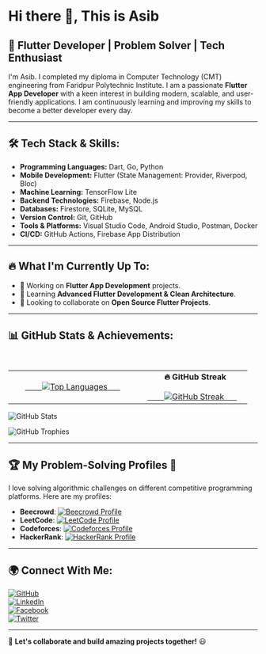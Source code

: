 # Hi there 👋, This is Asib

## 🚀 Flutter Developer | Problem Solver | Tech Enthusiast

I'm Asib. I completed my diploma in Computer Technology (CMT) engineering from Faridpur Polytechnic Institute. I am a passionate **Flutter App Developer** with a keen interest in building modern, scalable, and user-friendly applications. I am continuously learning and improving my skills to become a better developer every day.

---

## 🛠️ Tech Stack & Skills:

- **Programming Languages:** Dart, Go, Python
- **Mobile Development:** Flutter (State Management: Provider, Riverpod, Bloc)
- **Machine Learning:** TensorFlow Lite
- **Backend Technologies:** Firebase, Node.js
- **Databases:** Firestore, SQLite, MySQL
- **Version Control:** Git, GitHub
- **Tools & Platforms:** Visual Studio Code, Android Studio, Postman, Docker
- **CI/CD:** GitHub Actions, Firebase App Distribution

---

## 🔥 What I'm Currently Up To:

- 🔭 Working on **Flutter App Development** projects.
- 🌱 Learning **Advanced Flutter Development & Clean Architecture**.
- 👯 Looking to collaborate on **Open Source Flutter Projects**.

---

## 📊 GitHub Stats & Achievements:

<table>  
<tr>    
<td>      
<a href="https://github.com/anuraghazra/github-readme-stats">        
<img src="https://github-readme-stats.vercel.app/api/top-langs/?username=dev-asib&layout=compact&theme=radical" alt="Top Languages"/>      
</a>    
</td>    
<td align="center">      
<strong>🔥 GitHub Streak</strong><br/> <br/>      
<a href="https://git.io/streak-stats">        
<img src="https://streak-stats.demolab.com/?user=dev-asib&theme=tokyonight" alt="GitHub Streak"/>      
</a>    
</td>  
</tr>
</table>

![GitHub Stats](https://github-readme-stats.vercel.app/api?username=dev-asib&show_icons=true&theme=radical)

![GitHub Trophies](https://github-profile-trophy.vercel.app/?username=dev-asib&theme=onedark&margin-w=15)

---

## 🏆 My Problem-Solving Profiles 🧩

I love solving algorithmic challenges on different competitive programming platforms. Here are my profiles:

- **Beecrowd**: [![Beecrowd Profile](https://img.shields.io/badge/Beecrowd-Profile-brightgreen)](https://judge.beecrowd.com/en/profile/906929)
- **LeetCode**: [![LeetCode Profile](https://img.shields.io/badge/LeetCode-Profile-orange)](https://leetcode.com/dev-asib/)
- **Codeforces**: [![Codeforces Profile](https://img.shields.io/badge/Codeforces-Profile-blue)](https://codeforces.com/profile/dev-asib)
- **HackerRank**: [![HackerRank Profile](https://img.shields.io/badge/HackerRank-Profile-darkgreen)](https://www.hackerrank.com/dev_asib)

---

## 🌍 Connect With Me:

[![GitHub](https://img.shields.io/badge/GitHub-Profile-black?style=for-the-badge&logo=github)](https://github.com/dev-asib)  
[![LinkedIn](https://img.shields.io/badge/LinkedIn-Profile-blue?style=for-the-badge&logo=linkedin)](https://www.linkedin.com/in/dev-asib/)  
[![Facebook](https://img.shields.io/badge/Facebook-Profile-blue?style=for-the-badge&logo=facebook)](https://www.facebook.com/asib.dev/)  
[![Twitter](https://img.shields.io/badge/Twitter-Profile-blue?style=for-the-badge&logo=twitter)](https://twitter.com/dev_asib)

---

🚀 **Let's collaborate and build amazing projects together!** 😃
